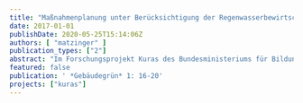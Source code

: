 ```yaml
---
title: "Maßnahmenplanung unter Berücksichtigung der Regenwasserbewirtschaftung - Ergebnisse des Projekts Kuras"
date: 2017-01-01
publishDate: 2020-05-25T15:14:06Z
authors: [ "matzinger" ]
publication_types: ["2"]
abstract: "Im Forschungsprojekt Kuras des Bundesministeriums für Bildung und Forschung (BMBF) ist eine Methode vorgeschlagen worden, mit der Maßnahmen der Regenwasserbewirtschaftung für konkrete Stadtquartiere ausgewählt und platziert werden können. Hinsichtlich der möglichen Ziele geht die Methode über die wasserwirtschaftliche Wirkung hinaus und betrachtet zusätzlich Effekte auf Umwelt (Grundwasser und Oberflächengewässer, Biodiversität) und Bewohner (Stadtklima, Freiraumqualität, Gebäudeebene) sowie den Aufwand an Kosten und Ressourcen."
featured: false
publication: ' *Gebäudegrün* 1: 16-20'
projects: ["kuras"]
---
```


